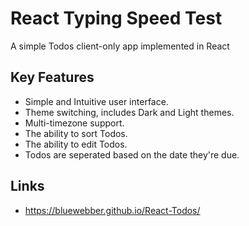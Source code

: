 # React Typing Speed Test

A simple Todos client-only app implemented in React

## Key Features

- Simple and Intuitive user interface.
- Theme switching, includes Dark and Light themes.
- Multi-timezone support.
- The ability to sort Todos.
- The ability to edit Todos.
- Todos are seperated based on the date they're due.

## Links

- https://bluewebber.github.io/React-Todos/
